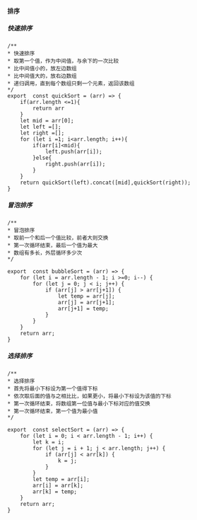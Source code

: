 #### 排序

##### 快速排序

	/**
	* 快速排序
	* 取第一个值，作为中间值，与余下的一次比较
	* 比中间值小的，放左边数组
	* 比中间值大的，放右边数组
	* 递归调用，直到每个数组只剩一个元素，返回该数组
	*/
	export  const quickSort = (arr) => {
		if(arr.length <=1){
			return arr
		}
		let mid = arr[0];
		let left =[];
		let right =[];
		for (let i =1; i<arr.length; i++){
			if(arr[i]<mid){
				left.push(arr[i]);
			}else{
				right.push(arr[i]);
			}
		}
		return quickSort(left).concat([mid],quickSort(right));
	}

##### 冒泡排序

	/**
	* 冒泡排序
	* 取前一个和后一个值比较，前者大则交换
	* 第一次循环结束，最后一个值为最大
	* 数组有多长，外层循环多少次
	*/

	export  const bubbleSort = (arr) => {
		for (let i = arr.length - 1; i >=0; i--) {
			for (let j = 0; j < i; j++) {
				if (arr[j] > arr[j+1]) {
					let temp = arr[j];
					arr[j] = arr[j+1];
					arr[j+1] = temp;
				}
			}
		}
		return arr;
	}


##### 选择排序

	/**
	* 选择排序
	* 首先将最小下标设为第一个值得下标
	* 依次取后面的值与之相比比，如果更小，将最小下标设为该值的下标
	* 第一次循环结束，将数组第一位值与最小下标对应的值交换
	* 第一次循环结束，第一个值为最小值
	*/

	export  const selectSort = (arr) => {
		for (let i = 0; i < arr.length - 1; i++) {
			let k = i;
			for (let j = i + 1; j < arr.length; j++) {
				if (arr[j] < arr[k]) {
					k = j;
				}
			}
			let temp = arr[i];
			arr[i] = arr[k];
			arr[k] = temp;
		}
		return arr;
	}
<!--stackedit_data:
eyJoaXN0b3J5IjpbMTc4MTA2Nzc5N119
-->